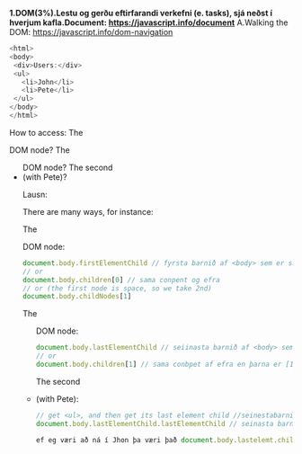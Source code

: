 __1.DOM(3%).Lestu og gerðu eftirfarandi verkefni (e. tasks), sjá neðst í hverjum kafla.Document: https://javascript.info/document__
A.Walking the DOM: https://javascript.info/dom-navigation

 ```javascript
<html>
<body>
  <div>Users:</div>
  <ul>
    <li>John</li>
    <li>Pete</li>
  </ul>
</body>
</html>
 ```

How to access:
    The <div> DOM node?
    The <ul> DOM node?
    The second <li> (with Pete)?

Lausn:


There are many ways, for instance:
 
The <div> DOM node:
 
 ```javascript
document.body.firstElementChild // fyrsta barnið af <body> sem er sibling af <hrml>
// or
document.body.children[0] // sama conpent og efra
// or (the first node is space, so we take 2nd)
document.body.childNodes[1] 
 ```
The <ul> DOM node:
 
 ```javascript
document.body.lastElementChild // seiinasta barnið af <body> sem er sibling af <html>
// or
document.body.children[1] // sama conbpet af efra en þarna er [1] þvi af efri myndi vera [0] og ef eg væri með tildæmis <h1>  þá væri það document.body.childnodes[2]
 ```
The second <li> (with Pete):
 
  ```javascript
// get <ul>, and then get its last element child //seinestabarnið
document.body.lastElementChild.lastElementChild // seinasta barnið af <UL> 

ef eg væri að ná í Jhon þa væri það document.body.lastelemt.child.firstelementchild þvi að hann er fyrst barnið af <UL>
 ```
